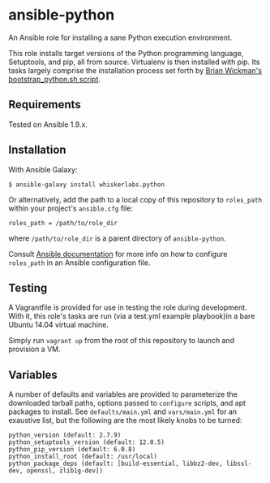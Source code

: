 # ansible-python

An Ansible role for installing a sane Python execution environment.

This role installs target versions of the Python programming language,
Setuptools, and pip, all from source. Virtualenv is then installed
with pip. Its tasks largely comprise the installation process set
forth by
[Brian Wickman's bootstrap_python.sh script](https://github.com/wickman/python-bootstrap/).

## Requirements

Tested on Ansible 1.9.x.

## Installation

With Ansible Galaxy:

    $ ansible-galaxy install whiskerlabs.python

Or alternatively, add the path to a local copy of this repository to
`roles_path` within your project's `ansible.cfg` file:

    roles_path = /path/to/role_dir

where `/path/to/role_dir` is a parent directory of `ansible-python`.

Consult
[Ansible documentation](http://docs.ansible.com/intro_configuration.html)
for more info on how to configure `roles_path` in an Ansible
configuration file.

## Testing

A Vagrantfile is provided for use in testing the role during
development. With it, this role's tasks are run (via a test.yml
example playbook)in a bare Ubuntu 14.04 virtual machine.

Simply run `vagrant up` from the root of this repository to launch and
provision a VM.

## Variables

A number of defaults and variables are provided to parameterize the
downloaded tarball paths, options passed to `configure` scripts, and
apt packages to install. See `defaults/main.yml` and `vars/main.yml`
for an exaustive list, but the following are the most likely knobs to
be turned:

    python_version (default: 2.7.9)
    python_setuptools_version (default: 12.0.5)
    python_pip_version (default: 6.0.8)
    python_install_root (default: /usr/local)
    python_package_deps (default: [build-essential, libbz2-dev, libssl-dev, openssl, zlib1g-dev])

